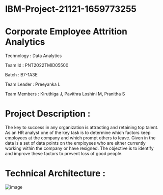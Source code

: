 # IBM-Project-21121-1659773255

# Corporate Employee Attrition Analytics

Technology : Data Analytics

Team Id : PNT2022TMID05500

Batch : B7-1A3E

Team Leader : Preeyanka L

Team Members : Kiruthiga J, Pavithra Loshini M, Pranitha S

# Project Description :

The key to success in any organization is attracting and retaining top talent. As an HR analyst one of the key task is to determine which factors keep employees 
at the company and which prompt others to leave. Given in the data is a set of data points on the employees who are either currently working 
within the company or have resigned. The objective is to identify and improve these factors to prevent loss of good people.

# Technical Architecture :

![image](https://user-images.githubusercontent.com/109427519/201957962-78e0c033-2a94-4c15-a700-ff6aa4944582.png)

